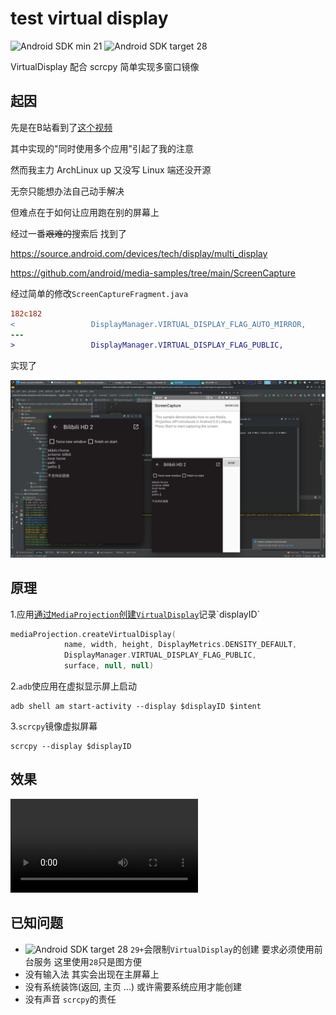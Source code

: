 # test virtual display

![Android SDK min 21](https://img.shields.io/badge/Android%20SDK-%3E%3D%2021-brightgreen?style=flat-square)
![Android SDK target 28](https://img.shields.io/badge/Android%20SDK-target%2028-red?style=flat-square)

VirtualDisplay 配合 scrcpy 简单实现多窗口镜像

## 起因

先是在B站看到了[这个视频](https://www.bilibili.com/video/BV1V34y1k71y)

其中实现的"同时使用多个应用"引起了我的注意

然而我主力 ArchLinux up 又没写 Linux 端还没开源

无奈只能想办法自己动手解决

但难点在于如何让应用跑在别的屏幕上

经过一番~~艰难的~~搜索后 找到了

https://source.android.com/devices/tech/display/multi_display

https://github.com/android/media-samples/tree/main/ScreenCapture

经过简单的修改`ScreenCaptureFragment.java`

```diff
182c182
<                 DisplayManager.VIRTUAL_DISPLAY_FLAG_AUTO_MIRROR,
---
>                 DisplayManager.VIRTUAL_DISPLAY_FLAG_PUBLIC,
```

实现了

![](media/Screenshot_20220318_033737.png)

## 原理

1.应用[通过`MediaProjection`创建`VirtualDisplay`](https://developer.android.com/reference/android/media/projection/MediaProjection#createVirtualDisplay(java.lang.String,%20int,%20int,%20int,%20int,%20android.view.Surface,%20android.hardware.display.VirtualDisplay.Callback,%20android.os.Handler))记录`displayID`

```kotlin
mediaProjection.createVirtualDisplay(
            name, width, height, DisplayMetrics.DENSITY_DEFAULT,
            DisplayManager.VIRTUAL_DISPLAY_FLAG_PUBLIC,
            surface, null, null)
```

2.`adb`使应用在虚拟显示屏上启动
```shell
adb shell am start-activity --display $displayID $intent
```

3.`scrcpy`镜像虚拟屏幕
```shell
scrcpy --display $displayID
```

## 效果

<video src="https://github.com/duzhaokun123/test-virtual-display/blob/main/media/2022-03-18_04-06-48.mkv?raw=true" controls="controls">
media/22022-03-18_04-06-48.mkv
</video>

## 已知问题

- ![Android SDK target 28](https://img.shields.io/badge/Android%20SDK-target%2028-red?style=flat-square) `29+`会限制`VirtualDisplay`的创建 要求必须使用前台服务 这里使用`28`只是图方便
- 没有输入法 其实会出现在主屏幕上
- 没有系统装饰(返回, 主页 ...) 或许需要系统应用才能创建
- 没有声音 `scrcpy`的责任